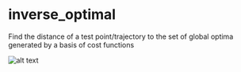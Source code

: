 # inverse_optimal
Find the distance of a test point/trajectory to the set of global optima generated by a basis of cost functions


![alt text](https://github.com/[Jarmill]/[inverse_optimal]/tree/main/img/uncons_set_3d.png?raw=true)
